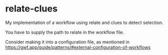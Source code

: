 # relate-clues

My implementation of a workflow using relate and clues to detect selection.

You have to supply the path to relate in the workflow file.

Consider making it into a configuration file, as mentioned in https://gwf.app/guide/patterns/#external-configuration-of-workflows